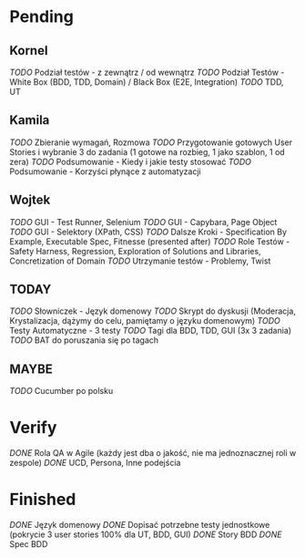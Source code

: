 # Pending

## Kornel

*TODO* Podział testów - z zewnątrz / od wewnątrz
*TODO* Podział Testów - White Box (BDD, TDD, Domain) / Black Box (E2E, Integration)
*TODO* TDD, UT

## Kamila

*TODO* Zbieranie wymagań, Rozmowa
*TODO* Przygotowanie gotowych User Stories i wybranie 3 do zadania (1 gotowe na rozbieg, 1 jako szablon, 1 od zera)
*TODO* Podsumowanie - Kiedy i jakie testy stosować
*TODO* Podsumowanie - Korzyści płynące z automatyzacji

## Wojtek

*TODO* GUI - Test Runner, Selenium
*TODO* GUI - Capybara, Page Object
*TODO* GUI - Selektory (XPath, CSS)
*TODO* Dalsze Kroki - Specification By Example, Executable Spec, Fitnesse (presented after)
*TODO* Role Testów - Safety Harness, Regression, Exploration of Solutions and Libraries, Concretization of Domain
*TODO* Utrzymanie testów - Problemy, Twist

## TODAY

*TODO* Słowniczek - Język domenowy
*TODO* Skrypt do dyskusji (Moderacja, Krystalizacja, dążymy do celu, pamiętamy o języku domenowym)
*TODO* Testy Automatyczne - 3 testy
*TODO* Tagi dla BDD, TDD, GUI (3x 3 zadania)
*TODO* BAT do poruszania się po tagach

## MAYBE

*TODO* Cucumber po polsku

# Verify

*DONE* Rola QA w Agile (każdy jest dba o jakość, nie ma jednoznacznej roli w zespole)
*DONE* UCD, Persona, Inne podejścia

# Finished

*DONE* Język domenowy
*DONE* Dopisać potrzebne testy jednostkowe (pokrycie 3 user stories 100% dla UT, BDD, GUI)
*DONE* Story BDD
*DONE* Spec BDD